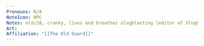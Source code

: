 ```yaml
---
Pronouns: N/A
NoteIcon: NPC
Notes: old/28, cranky, lives and breathes slugblasting (editor of Slugblaster Magazine)
Art: 
Affiliation: "[[The Old Guard]]"
---
```

